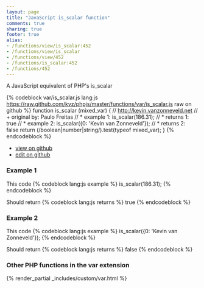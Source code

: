 ```yaml
---
layout: page
title: "JavaScript is_scalar function"
comments: true
sharing: true
footer: true
alias:
- /functions/view/is_scalar:452
- /functions/view/is_scalar
- /functions/view/452
- /functions/is_scalar:452
- /functions/452
---
```

<!-- Generated by Rakefile:build -->
A JavaScript equivalent of PHP's is_scalar

{% codeblock var/is_scalar.js lang:js https://raw.github.com/kvz/phpjs/master/functions/var/is_scalar.js raw on github %}
function is_scalar (mixed_var) {
  // http://kevin.vanzonneveld.net
  // +   original by: Paulo Freitas
  // *     example 1: is_scalar(186.31);
  // *     returns 1: true
  // *     example 2: is_scalar({0: 'Kevin van Zonneveld'});
  // *     returns 2: false
  return (/boolean|number|string/).test(typeof mixed_var);
}
{% endcodeblock %}

 - [view on github](https://github.com/kvz/phpjs/blob/master/functions/var/is_scalar.js)
 - [edit on github](https://github.com/kvz/phpjs/edit/master/functions/var/is_scalar.js)

### Example 1
This code
{% codeblock lang:js example %}
is_scalar(186.31);
{% endcodeblock %}

Should return
{% codeblock lang:js returns %}
true
{% endcodeblock %}

### Example 2
This code
{% codeblock lang:js example %}
is_scalar({0: 'Kevin van Zonneveld'});
{% endcodeblock %}

Should return
{% codeblock lang:js returns %}
false
{% endcodeblock %}


### Other PHP functions in the var extension
{% render_partial _includes/custom/var.html %}
